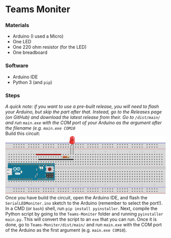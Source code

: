 # Teams Moniter
### Materials
- Arduino (I used a Micro)
- One LED
- One 220 ohm resistor (for the LED)
- One breadboard
### Software
- Arduino IDE
- Python 3 (and `pip`)
### Steps
*A  quick note: if you want to use a pre-built release, you will need to flash your Arduino, but skip the part after that. Instead, go to the Releases page (on GitHub) and download the latest release from their. Go to `/dist/main/` and run `main.exe` with the COM port of your Arduino as the argument after the filename (e.g. `main.exe COM10`*  
Build this circuit:  
<img src="./Untitled Sketch_bb.svg">  
Once you have build the circuit, open the Arduino IDE, and flash the `SerialLEDMoniter.ino` sketch to the Arduino (remember to select the port!).  
In a CMD (or `bash`) shell, run `pip install pyinstaller`. Next, compile the Python script by going to the `Teams-Moniter` folder and running `pyinstaller main.py`. This will convert the script to an `exe` that you can run. Once it is done, go to `Teams-Moniter/dist/main/` and run `main.exe` with the COM port of the Arduino as the first argument (e.g. `main.exe COM10`).